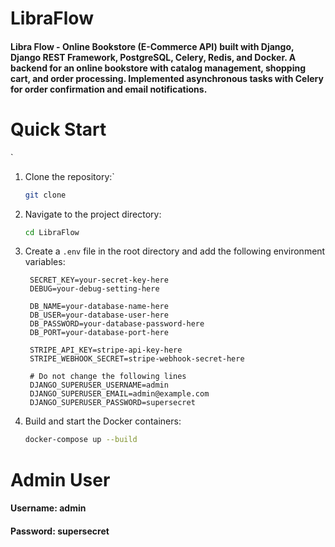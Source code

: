 # LibraFlow
#### Libra Flow - Online Bookstore (E-Commerce API) built with Django, Django REST Framework, PostgreSQL, Celery, Redis, and Docker. A backend for an online bookstore with catalog management, shopping cart, and order processing. Implemented asynchronous tasks with Celery for order confirmation and email notifications.

# Quick Start
`
1. Clone the repository:`
   ```bash
   git clone
   ```
2. Navigate to the project directory:
   ```bash
   cd LibraFlow
   ```
3. Create a `.env` file in the root directory and add the following environment variables:
   ```env
    SECRET_KEY=your-secret-key-here
    DEBUG=your-debug-setting-here
    
    DB_NAME=your-database-name-here
    DB_USER=your-database-user-here
    DB_PASSWORD=your-database-password-here
    DB_PORT=your-database-port-here
    
    STRIPE_API_KEY=stripe-api-key-here
    STRIPE_WEBHOOK_SECRET=stripe-webhook-secret-here
   
    # Do not change the following lines
    DJANGO_SUPERUSER_USERNAME=admin
    DJANGO_SUPERUSER_EMAIL=admin@example.com
    DJANGO_SUPERUSER_PASSWORD=supersecret
4. Build and start the Docker containers:
   ```bash
   docker-compose up --build
   ```
   
# Admin User
#### Username: admin
#### Password: supersecret